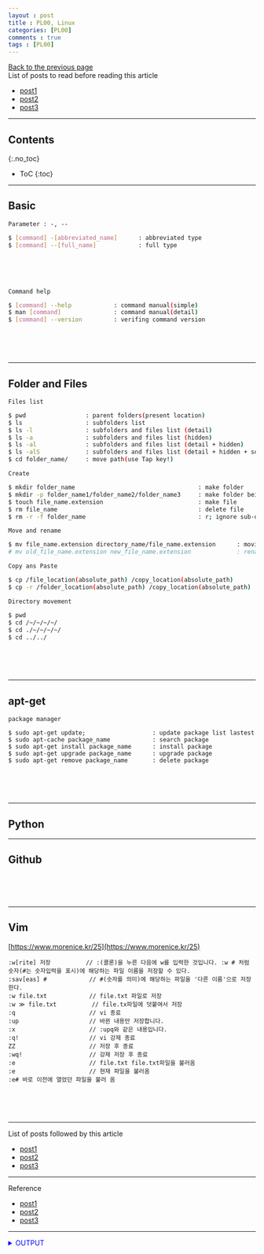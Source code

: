 ```yaml
---
layout : post
title : PL00, Linux
categories: [PL00]
comments : true
tags : [PL00]
---
```

[Back to the previous page](https://userdyk-github.github.io/Study.html) <br>
List of posts to read before reading this article
- <a href='https://userdyk-github.github.io/'>post1</a>
- <a href='https://userdyk-github.github.io/'>post2</a>
- <a href='https://userdyk-github.github.io/'>post3</a>

---

## Contents
{:.no_toc}

* ToC
{:toc}

<hr class="division1">

## **Basic**

`Parameter : -, --`
```bash
$ [command] -[abbreviated_name]      : abbreviated type
$ [command] --[full_name]            : full type 
```
<br><br><br>

`Command help`
```bash
$ [command] --help            : command manual(simple)
$ man [command]               : command manual(detail)
$ [command] --version         : verifing command version
```


<br><br><br>

<hr class="division2">

## **Folder and Files**
`Files list`
```bash
$ pwd                 : parent folders(present location)
$ ls                  : subfolders list
$ ls -l               : subfolders and files list (detail)
$ ls -a               : subfolders and files list (hidden)
$ ls -al              : subfolders and files list (detail + hidden)    '$ ls -la is possible'
$ ls -alS             : subfolders and files list (detail + hidden + sorted by file size)
$ cd folder_name/     : move path(use Tap key!)
```
`Create`
```bash
$ mkdir folder_name                                   : make folder
$ mkdir -p folder_name1/folder_name2/folder_name3     : make folder being having subfolders
$ touch file_name.extension                           : make file
$ rm file_name                                        : delete file
$ rm -r -f folder_name                                : r; ignore sub-directory, f; ignore sub-file
```

`Move and rename`
```bash
$ mv file_name.extension directory_name/file_name.extension      : moving file
# mv old_file_name.extension new_file_name.extension             : rename file
```

`Copy ans Paste`
```bash
$ cp /file_location(absolute_path) /copy_location(absolute_path)                  : file copy
$ cp -r /folder_location(absolute_path) /copy_location(absolute_path)             : folder copy
```

`Directory movement`
```bash
$ pwd
$ cd /~/~/~/~/                                                                   : absolute path movement
$ cd ./~/~/~/~/                                                                  : relative path movement
$ cd ../../                                                                      : back
```


<br><br><br>

<hr class="division2">

## **apt-get**

`package manager`
```
$ sudo apt-get update;                   : update package list lastest 
$ sudo apt-cache package_name            : search package
$ sudo apt-get install package_name      : install package
$ sudo apt-get upgrade package_name      : upgrade package
$ sudo apt-get remove package_name       : delete package
```
<br><br><br>
<hr class="division2">

## **Python**



<hr class="division2">

## **Github**

<br><br><br>
<hr class="division2">

## **Vim**

[https://www.morenice.kr/25](https://www.morenice.kr/25)
```
:w[rite] 저장          // :(콜론)을 누른 다음에 w를 입력한 것입니다. :w # 처럼 숫자(#는 숫자입력을 표시)에 해당하는 파일 이름을 저장할 수 있다. 
:sav[eas] #            // #(숫자를 의미)에 해당하는 파일을 '다른 이름'으로 저장한다.  
:w file.txt            // file.txt 파일로 저장
:w ≫ file.txt          // file.tx파일에 덧붙여서 저장
:q                     // vi 종료
:up                    // 바뀐 내용만 저장합니다.
:x                     // :upq와 같은 내용입니다.
:q!                    // vi 강제 종료
ZZ                     // 저장 후 종료
:wq!                   // 강제 저장 후 종료
:e                     // file.txt file.txt파일을 불러옴
:e                     // 현재 파일을 불러옴
:e# 바로 이전에 열었던 파일을 불러 옴
```

<br><br><br>

<hr class="division1">

List of posts followed by this article
- [post1](https://userdyk-github.github.io/)
- <a href='https://userdyk-github.github.io/'>post2</a>
- <a href='https://userdyk-github.github.io/'>post3</a>

---

Reference
- [post1](https://userdyk-github.github.io/)
- <a href='https://userdyk-github.github.io/'>post2</a>
- <a href='https://userdyk-github.github.io/'>post3</a>

---

<details markdown="1">
<summary class='jb-small' style="color:blue">OUTPUT</summary>
<hr class='division3'>
    <details markdown="1">
    <summary class='jb-small' style="color:red">OUTPUT</summary>
    <hr class='division3_1'>
    <hr class='division3_1'>
    </details>
<hr class='division3'>
</details>


